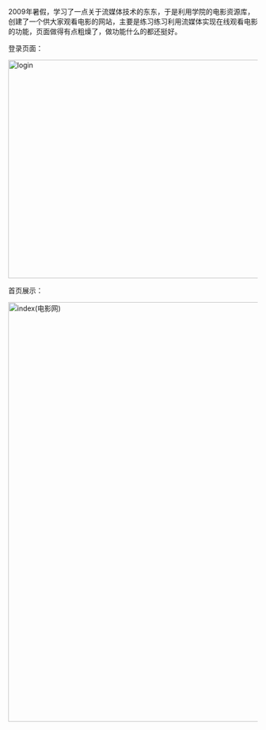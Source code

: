 <!--
author: vaster
date: 2013-09-10 20:51:29
title: 【大学作品】院影网
tags: 网站
category: 我们的作品
status: publish
summary: 2009年暑假，学习了一点关于流媒体技术的东东，于是利用学院的电影资源库，创建了一个供大家观看电影的网站，主要是练习练习利用流媒体实现在线观看电影的功能，页面做得有点粗燥了，做功能什么的都还挺好。登录页面：首页展示：
-->

2009年暑假，学习了一点关于流媒体技术的东东，于是利用学院的电影资源库，创建了一个供大家观看电影的网站，主要是练习练习利用流媒体实现在线观看电影的功能，页面做得有点粗燥了，做功能什么的都还挺好。

登录页面：

<a href="http://www.itopers.com/wp-content/uploads/2013/09/login.jpg"><img class="alignleft" alt="login" src="http://www.itopers.com/wp-content/uploads/2013/09/login.jpg" width="630" height="441" /></a>

首页展示：

<a href="http://www.itopers.com/wp-content/uploads/2013/09/index电影网.jpg"><img class="wp-image-366 alignleft" alt="index(电影网)" src="http://www.itopers.com/wp-content/uploads/2013/09/index电影网.jpg" width="630" height="847" /></a>